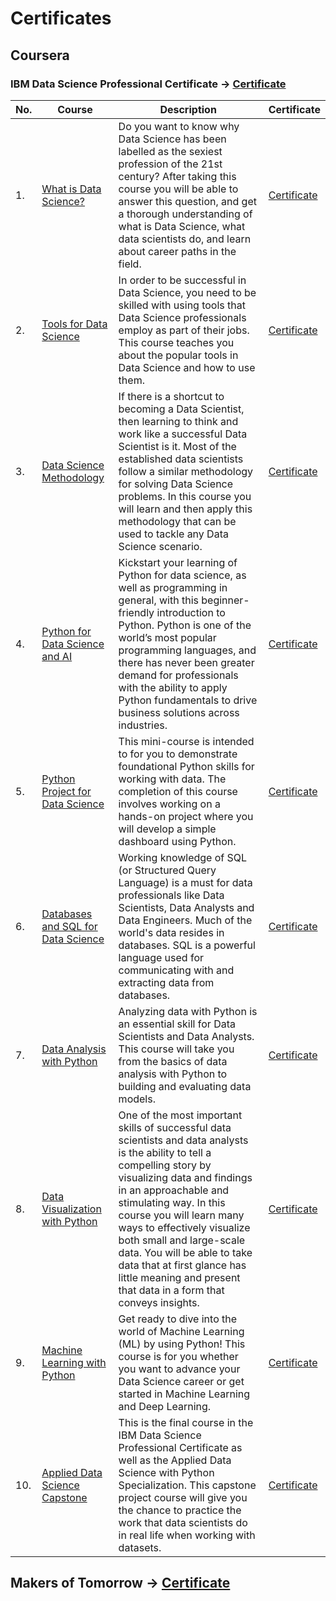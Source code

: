 # Certificates

## Coursera

### IBM Data Science Professional Certificate → [Certificate](Coursera%20-%20IBM%20Data%20Science%20Professional%20Certificate.pdf)

| No. | Course                                                                                  | Description                                                                                                                                                                                                                                                                                                                                                                                                                        | Certificate                                                                                    |
| --- | --------------------------------------------------------------------------------------- | ---------------------------------------------------------------------------------------------------------------------------------------------------------------------------------------------------------------------------------------------------------------------------------------------------------------------------------------------------------------------------------------------------------------------------------- | ---------------------------------------------------------------------------------------------- |
| 1.  | [What is Data Science?](https://github.com/Christoph-Beckmann/Courses/tree/main/IBM-Data-Science-Professional-Certificate/1._What_is_Data_Science)                                        | Do you want to know why Data Science has been labelled as the sexiest profession of the 21st century? After taking this course you will be able to answer this question, and get a thorough understanding of what is Data Science, what data scientists do, and learn about career paths in the field.                                                                                                                             | [Certificate](Coursera%20-%20What%20is%20Data%20Science.pdf)                                   |
| 2.  | [Tools for Data Science](https://github.com/Christoph-Beckmann/Courses/tree/main/IBM-Data-Science-Professional-Certificate/2._Tools_for_Data_Science)                                     | In order to be successful in Data Science, you need to be skilled with using tools that Data Science professionals employ as part of their jobs. This course teaches you about the popular tools in Data Science and how to use them.                                                                                                                                                                                              | [Certificate](Coursera%20-%20Tools%20for%20Data%20Science.pdf)                                 |
| 3.  | [Data Science Methodology](https://github.com/Christoph-Beckmann/Courses/tree/main/IBM-Data-Science-Professional-Certificate/3._Data_Science_Methodology)                                 | If there is a shortcut to becoming a Data Scientist, then learning to think and work like a successful Data Scientist is it. Most of the established data scientists follow a similar methodology for solving Data Science problems. In this course you will learn and then apply this methodology that can be used to tackle any Data Science scenario.                                                                           | [Certificate](Coursera%20-%20Data%20Science%20Methodology.pdf)                                 |
| 4.  | [Python for Data Science and AI](https://github.com/Christoph-Beckmann/Courses/tree/main/IBM-Data-Science-Professional-Certificate/4._Python_for_Data_Science%2C_AI_%26_Development)          | Kickstart your learning of Python for data science, as well as programming in general, with this beginner-friendly introduction to Python. Python is one of the world’s most popular programming languages, and there has never been greater demand for professionals with the ability to apply Python fundamentals to drive business solutions across industries.                                                                 | [Certificate](Coursera%20-%20Python%20for%20Data%20Science%2C%20AI%20%26%20Development.pdf)    |
| 5.  | [Python Project for Data Science](https://github.com/Christoph-Beckmann/Courses/tree/main/IBM-Data-Science-Professional-Certificate/5._Python_Project_for_Data_Science)                   | This mini-course is intended to for you to demonstrate foundational Python skills for working with data. The completion of this course involves working on a hands-on project where you will develop a simple dashboard using Python.                                                                                                                                                                                              | [Certificate](Coursera%20-%20Python%20Project%20for%20Data%20Science.pdf)                      |
| 6.  | [Databases and SQL for Data Science](https://github.com/Christoph-Beckmann/Courses/tree/main/IBM-Data-Science-Professional-Certificate/6._Databases_and_SQL_for_Data_Science_with_Python) | Working knowledge of SQL (or Structured Query Language) is a must for data professionals like Data Scientists, Data Analysts and Data Engineers. Much of the world's data resides in databases. SQL is a powerful language used for communicating with and extracting data from databases.                                                                                                                                         | [Certificate](Coursera%20-%20Databases%20and%20SOL%20for%20Data%20Science%20with%20Python.pdf) |
| 7.  | [Data Analysis with Python](https://github.com/Christoph-Beckmann/Courses/tree/main/IBM-Data-Science-Professional-Certificate/7._Data_Analysis_with_Python)                               | Analyzing data with Python is an essential skill for Data Scientists and Data Analysts. This course will take you from the basics of data analysis with Python to building and evaluating data models.                                                                                                                                                                                                                             | [Certificate](Coursera%20-%20Data%20Analysis%20with%20Python.pdf)                              |
| 8.  | [Data Visualization with Python](https://github.com/Christoph-Beckmann/Courses/tree/main/IBM-Data-Science-Professional-Certificate/8._Data_Visualization_with_Python)                     | One of the most important skills of successful data scientists and data analysts is the ability to tell a compelling story by visualizing data and findings in an approachable and stimulating way. In this course you will learn many ways to effectively visualize both small and large-scale data. You will be able to take data that at first glance has little meaning and present that data in a form that conveys insights. | [Certificate](Coursera%20-%20Data%20Visualization%20with%20Python.pdf)                         |
| 9.  | [Machine Learning with Python](https://github.com/Christoph-Beckmann/Courses/tree/main/IBM-Data-Science-Professional-Certificate/9._Machine_Learning_with_Python)                         | Get ready to dive into the world of Machine Learning (ML) by using Python! This course is for you whether you want to advance your Data Science career or get started in Machine Learning and Deep Learning.                                                                                                                                                                                                                       | [Certificate](Coursera%20-%20Machine%20Learning%20with%20Python.pdf)                                                                                   |
| 10. | [Applied Data Science Capstone](https://github.com/Christoph-Beckmann/Courses/tree/main/IBM-Data-Science-Professional-Certificate/10._Applied_Data_Science_Capstone)                      | This is the final course in the IBM Data Science Professional Certificate as well as the Applied Data Science with Python Specialization. This capstone project course will give you the chance to practice the work that data scientists do in real life when working with datasets.                                                                                                                                              | [Certificate](Coursera%20-%20Applied%20Data%20Science%20Capstone.pdf)                          |

## Makers of Tomorrow → [Certificate](Makers%20of%20Tomorrow.pdf) 
